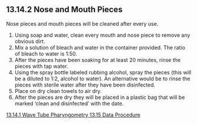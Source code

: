 ## 13.14.2 Nose and Mouth Pieces

Nose pieces and mouth pieces will be cleaned after every use.

1. Using soap and water, clean every mouth and nose piece to remove any obvious dirt.
2. Mix a solution of bleach and water in the container provided. The ratio of bleach to water is 1:50.
3. After the pieces have been soaking for at least 20 minutes, rinse the pieces with tap water.
4. Using the spray bottle labeled rubbing alcohol, spray the pieces (this will be a diluted to 1:2, alcohol to water). An alternative would be to rinse the pieces with sterile water after they have been disinfected.
5. Place on dry clean towels to air dry.
6. After the pieces are dry they will be placed in a plastic bag that will be marked ‘clean and disinfected’ with the date.


<div class="center">
<div class="btn-group">
  <a href=":pages_path:/manuals/pharyngometry/13-14-01-wave-tube.md" class="btn btn-default">
    <span class="glyphicon glyphicon-chevron-left"></span>
    13.14.1 Wave Tube
  </a>

  <a href=":pages_path:/manuals/pharyngometry" class="btn btn-default">
    <span class="glyphicon glyphicon-chevron-up"></span>
    Pharyngometry
  </a>

  <a href=":pages_path:/manuals/pharyngometry/13-15-01-testing-raw-data-dl.md" class="btn btn-success">
    13.15 Data Procedure
    <span class="glyphicon glyphicon-chevron-right"></span>
  </a>
</div>
</div>
